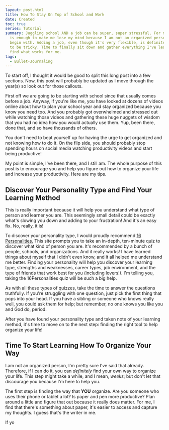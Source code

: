 ```yaml
---
layout: post.html
title: How To Stay On Top of School and Work
date: Created
toc: true
series: Tutorial
summary: Juggling school AND a job can be super, super stressful. For me, school
  is enough to make me lose my mind because I am not an organized person to
  begin with. Adding a job, even though it's very flexible, is definitely going
  to be tricky. Time to finally sit down and gather everything I've learned to
  find what works for me.
tags:
  - Bullet-Journaling
---
```

To start off, I thought it would be good to split this long post into a few sections. Now, this post will probably be updated as I move through the year(s) so look out for those callouts.

First off we are going to be starting with school since that usually comes before a job. Anyway, if you're like me, you have looked at dozens of videos online about how to plan your school year and stay organized because you know you need too. And you probably got overwhelmed and stressed out while watching those videos and gathering these huge nuggets of wisdom that you had no idea how you would actually use them. Yup, been there, done that, and so have thousands of others.

You don't need to beat yourself up for having the urge to get organized and not knowing how to do it. On the flip side, you should probably stop spending hours on social media watching productivity videos and start being productive!

My point is simple, I've been there, and I still am. The whole purpose of this post is to encourage you and help you figure out how to organize your life and increase your productivity. Here are my tips.

## Discover Your Personality Type and Find Your Learning Method

This is really important because it will help you understand what type of person and learner you are. This seemingly small detail could be exactly what's slowing you down and adding to your frustration! And it's an easy fix. No, really, it is!

To discover your personality type, I would proudly recommend [16 Personalities.](https://www.16personalities.com) This site prompts you to take an in-depth, ten-minute quiz to discover what kind of person you are. It's recommended by a bunch of people, schools, and organizations. And it really works! I have learned things about myself that I didn't even know, and it all helped me understand me better. Finding your personality will help you discover your learning type, strengths and weaknesses, career types, job environment, and the type of friends that work best for you (including lovers!). I'm telling you, taking the 16Personalities quiz will be such a big help.

As with all these types of quizzes, take the time to answer the questions truthfully. If you're struggling with one question, just pick the first thing that pops into your head. If you have a sibling or someone who knows really well, you could ask them for help; but remember, no one knows you like you and God do, period.

After you have found your personality type and taken note of your learning method, it's time to move on to the next step: finding the right tool to help organize your life!

## Time To Start Learning How To Organize Your Way

I am not an organized person, I'm pretty sure I've said that already. Therefore, if I can do it, you can *definitely* find your own way to organize your life. This step might take a while, and I mean, *weeks*; but don't let that discourage you because I'm here to help you.

The first step is finding the way that **YOU** organize. Are you someone who uses their phone or tablet a lot? Is paper and pen more productive? Plan around a little and figure that out because it really does matter. For me, I find that there's something about paper, it's easier to access and capture my thoughts. I guess that's the writer in me.

If yo